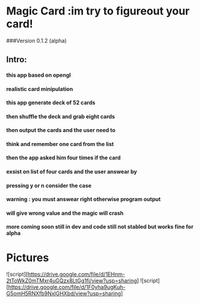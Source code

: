 # Magic Card :im try to figureout your card!
###Version 0.1.2 (alpha)
## Intro:
#### this app based on opengl
#### realistic card minipulation
#### this app generate deck of 52 cards
#### then shuffle the deck and grab eight cards
#### then output the cards and the user need to 
#### think and remember one card from the list
#### then the app asked him four times if the card
#### exsist on list of four cards and the user answear by
#### pressing y or n consider the case
#### warning : you must answear right otherwise program output
#### will give wrong value and the magic will crash
#### more coming soon still in dev and code still not stabled but works fine for alpha 
# Pictures
![script][https://drive.google.com/file/d/1EHnm-2tToWkZ0mTMxr4uGQzx8LtGg1fi/view?usp=sharing]
![script][https://drive.google.com/file/d/1F0yha9ugKuh-G5omH5RNXfb9NxlGHXbd/view?usp=sharing]

